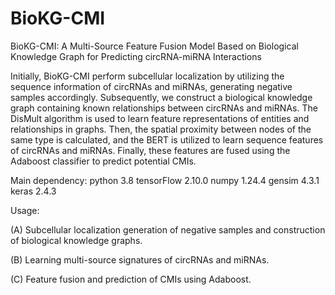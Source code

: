 # BioKG-CMI

BioKG-CMI: A Multi-Source Feature Fusion Model Based on Biological Knowledge Graph for Predicting circRNA-miRNA Interactions

Initially, BioKG-CMI perform subcellular localization by utilizing the sequence information of circRNAs and miRNAs, generating negative samples accordingly. Subsequently, we construct a biological knowledge graph containing known relationships between circRNAs and miRNAs. The DisMult algorithm is used to learn feature representations of entities and relationships in graphs. Then, the spatial proximity between nodes of the same type is calculated, and the BERT is utilized to learn sequence features of circRNAs and miRNAs. Finally, these features are fused using the Adaboost classifier to predict potential CMIs.

Main dependency:  python 3.8  tensorFlow 2.10.0  numpy 1.24.4  gensim 4.3.1  keras 2.4.3

Usage:

(A) Subcellular localization generation of negative samples and construction of biological knowledge graphs. 

(B) Learning multi-source signatures of circRNAs and miRNAs. 

(C) Feature fusion and prediction of CMIs using Adaboost.

